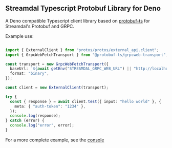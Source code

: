 ## Streamdal Typescript Protobuf Library for Deno

A Deno compatible Typescript client library based on [protobuf-ts](https://github.com/timostamm/protobuf-ts) 
for Streamdal's Protobuf and GRPC. 

Example use:

```typescript

import { ExternalClient } from "protos/protos/external_api.client";
import { GrpcWebFetchTransport } from "@protobuf-ts/grpcweb-transport";

const transport = new GrpcWebFetchTransport({
  baseUrl: `${await getEnv("STREAMDAL_GRPC_WEB_URL") || "http://localhost:9091"}`,
  format: "binary",
});

const client = new ExternalClient(transport);

try {
  const { response } = await client.test({ input: "hello world" }, {
    meta: { "auth-token": "1234" },
  });
  console.log(response);
} catch (error) {
  console.log("error", error);
}

```

For a more complete example, see the [console](https://github.com/streamdal/console)
